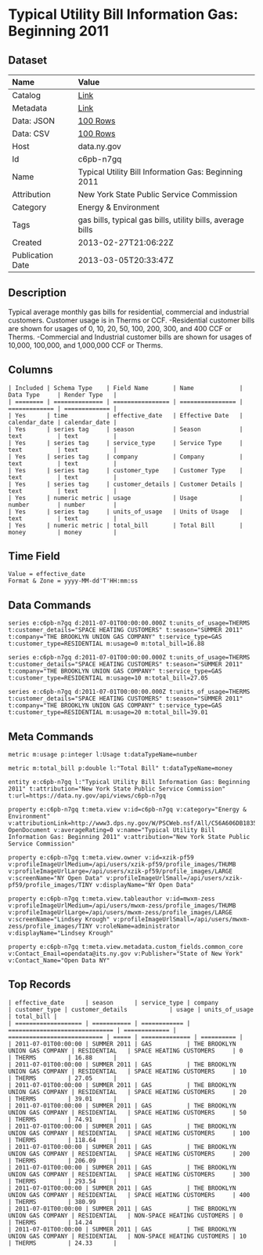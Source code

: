 # Typical Utility Bill Information Gas: Beginning 2011

## Dataset

| Name | Value |
| :--- | :---- |
| Catalog | [Link](https://catalog.data.gov/dataset/typical-utility-bill-information-gas-beginning-2011) |
| Metadata | [Link](https://data.ny.gov/api/views/c6pb-n7gq) |
| Data: JSON | [100 Rows](https://data.ny.gov/api/views/c6pb-n7gq/rows.json?max_rows=100) |
| Data: CSV | [100 Rows](https://data.ny.gov/api/views/c6pb-n7gq/rows.csv?max_rows=100) |
| Host | data.ny.gov |
| Id | c6pb-n7gq |
| Name | Typical Utility Bill Information Gas: Beginning 2011 |
| Attribution | New York State Public Service Commission |
| Category | Energy & Environment |
| Tags | gas bills, typical gas bills, utility bills, average bills |
| Created | 2013-02-27T21:06:22Z |
| Publication Date | 2013-03-05T20:33:47Z |

## Description

Typical average monthly gas bills for residential, commercial and industrial customers.  Customer usage is in Therms or CCF.  -Residential customer bills are shown for usages of 0, 10, 20, 50, 100, 200, 300, and 400 CCF or Therms.  -Commercial and Industrial customer bills are shown for usages of 10,000, 100,000, and 1,000,000 CCF or Therms.

## Columns

```ls
| Included | Schema Type    | Field Name       | Name             | Data Type     | Render Type   |
| ======== | ============== | ================ | ================ | ============= | ============= |
| Yes      | time           | effective_date   | Effective Date   | calendar_date | calendar_date |
| Yes      | series tag     | season           | Season           | text          | text          |
| Yes      | series tag     | service_type     | Service Type     | text          | text          |
| Yes      | series tag     | company          | Company          | text          | text          |
| Yes      | series tag     | customer_type    | Customer Type    | text          | text          |
| Yes      | series tag     | customer_details | Customer Details | text          | text          |
| Yes      | numeric metric | usage            | Usage            | number        | number        |
| Yes      | series tag     | units_of_usage   | Units of Usage   | text          | text          |
| Yes      | numeric metric | total_bill       | Total Bill       | money         | money         |
```

## Time Field

```ls
Value = effective_date
Format & Zone = yyyy-MM-dd'T'HH:mm:ss
```

## Data Commands

```ls
series e:c6pb-n7gq d:2011-07-01T00:00:00.000Z t:units_of_usage=THERMS t:customer_details="SPACE HEATING CUSTOMERS" t:season="SUMMER 2011" t:company="THE BROOKLYN UNION GAS COMPANY" t:service_type=GAS t:customer_type=RESIDENTIAL m:usage=0 m:total_bill=16.88

series e:c6pb-n7gq d:2011-07-01T00:00:00.000Z t:units_of_usage=THERMS t:customer_details="SPACE HEATING CUSTOMERS" t:season="SUMMER 2011" t:company="THE BROOKLYN UNION GAS COMPANY" t:service_type=GAS t:customer_type=RESIDENTIAL m:usage=10 m:total_bill=27.05

series e:c6pb-n7gq d:2011-07-01T00:00:00.000Z t:units_of_usage=THERMS t:customer_details="SPACE HEATING CUSTOMERS" t:season="SUMMER 2011" t:company="THE BROOKLYN UNION GAS COMPANY" t:service_type=GAS t:customer_type=RESIDENTIAL m:usage=20 m:total_bill=39.01
```

## Meta Commands

```ls
metric m:usage p:integer l:Usage t:dataTypeName=number

metric m:total_bill p:double l:"Total Bill" t:dataTypeName=money

entity e:c6pb-n7gq l:"Typical Utility Bill Information Gas: Beginning 2011" t:attribution="New York State Public Service Commission" t:url=https://data.ny.gov/api/views/c6pb-n7gq

property e:c6pb-n7gq t:meta.view v:id=c6pb-n7gq v:category="Energy & Environment" v:attributionLink=http://www3.dps.ny.gov/W/PSCWeb.nsf/All/C56A606DB183531F852576A50069A75D?OpenDocument v:averageRating=0 v:name="Typical Utility Bill Information Gas: Beginning 2011" v:attribution="New York State Public Service Commission"

property e:c6pb-n7gq t:meta.view.owner v:id=xzik-pf59 v:profileImageUrlMedium=/api/users/xzik-pf59/profile_images/THUMB v:profileImageUrlLarge=/api/users/xzik-pf59/profile_images/LARGE v:screenName="NY Open Data" v:profileImageUrlSmall=/api/users/xzik-pf59/profile_images/TINY v:displayName="NY Open Data"

property e:c6pb-n7gq t:meta.view.tableauthor v:id=mwxm-zess v:profileImageUrlMedium=/api/users/mwxm-zess/profile_images/THUMB v:profileImageUrlLarge=/api/users/mwxm-zess/profile_images/LARGE v:screenName="Lindsey Krough" v:profileImageUrlSmall=/api/users/mwxm-zess/profile_images/TINY v:roleName=administrator v:displayName="Lindsey Krough"

property e:c6pb-n7gq t:meta.view.metadata.custom_fields.common_core v:Contact_Email=opendata@its.ny.gov v:Publisher="State of New York" v:Contact_Name="Open Data NY"
```

## Top Records

```ls
| effective_date      | season      | service_type | company                        | customer_type | customer_details            | usage | units_of_usage | total_bill | 
| =================== | =========== | ============ | ============================== | ============= | =========================== | ===== | ============== | ========== | 
| 2011-07-01T00:00:00 | SUMMER 2011 | GAS          | THE BROOKLYN UNION GAS COMPANY | RESIDENTIAL   | SPACE HEATING CUSTOMERS     | 0     | THERMS         | 16.88      | 
| 2011-07-01T00:00:00 | SUMMER 2011 | GAS          | THE BROOKLYN UNION GAS COMPANY | RESIDENTIAL   | SPACE HEATING CUSTOMERS     | 10    | THERMS         | 27.05      | 
| 2011-07-01T00:00:00 | SUMMER 2011 | GAS          | THE BROOKLYN UNION GAS COMPANY | RESIDENTIAL   | SPACE HEATING CUSTOMERS     | 20    | THERMS         | 39.01      | 
| 2011-07-01T00:00:00 | SUMMER 2011 | GAS          | THE BROOKLYN UNION GAS COMPANY | RESIDENTIAL   | SPACE HEATING CUSTOMERS     | 50    | THERMS         | 74.91      | 
| 2011-07-01T00:00:00 | SUMMER 2011 | GAS          | THE BROOKLYN UNION GAS COMPANY | RESIDENTIAL   | SPACE HEATING CUSTOMERS     | 100   | THERMS         | 118.64     | 
| 2011-07-01T00:00:00 | SUMMER 2011 | GAS          | THE BROOKLYN UNION GAS COMPANY | RESIDENTIAL   | SPACE HEATING CUSTOMERS     | 200   | THERMS         | 206.09     | 
| 2011-07-01T00:00:00 | SUMMER 2011 | GAS          | THE BROOKLYN UNION GAS COMPANY | RESIDENTIAL   | SPACE HEATING CUSTOMERS     | 300   | THERMS         | 293.54     | 
| 2011-07-01T00:00:00 | SUMMER 2011 | GAS          | THE BROOKLYN UNION GAS COMPANY | RESIDENTIAL   | SPACE HEATING CUSTOMERS     | 400   | THERMS         | 380.99     | 
| 2011-07-01T00:00:00 | SUMMER 2011 | GAS          | THE BROOKLYN UNION GAS COMPANY | RESIDENTIAL   | NON-SPACE HEATING CUSTOMERS | 0     | THERMS         | 14.24      | 
| 2011-07-01T00:00:00 | SUMMER 2011 | GAS          | THE BROOKLYN UNION GAS COMPANY | RESIDENTIAL   | NON-SPACE HEATING CUSTOMERS | 10    | THERMS         | 24.33      | 
```